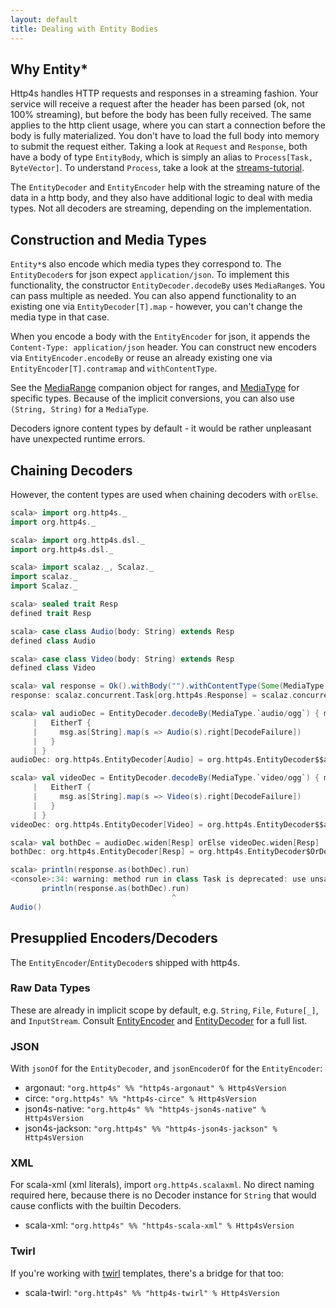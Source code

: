 ```yaml
---
layout: default
title: Dealing with Entity Bodies
---
```


## Why Entity*

Http4s handles HTTP requests and responses in a streaming fashion. Your service
will receive a request after the header has been parsed (ok, not 100%
streaming), but before the body has been fully received. The same applies to the
http client usage, where you can start a connection before the body is fully
materialized. You don't have to load the full body into memory to submit the
request either. Taking a look at `Request` and `Response`, both have a body of
type `EntityBody`, which is simply an alias to `Process[Task, ByteVector]`. To
understand `Process`, take a look at the [streams-tutorial].

The `EntityDecoder` and `EntityEncoder` help with the streaming nature of the
data in a http body, and they also have additional logic to deal with media
types. Not all decoders are streaming, depending on the implementation.

## Construction and Media Types
`Entity*`s also encode which media types they correspond to. The
`EntityDecoder`s for json expect `application/json`. To implement this
functionality, the constructor `EntityDecoder.decodeBy` uses `MediaRange`s. You
can pass multiple as needed. You can also append functionality to an existing
one via `EntityDecoder[T].map` - however, you can't change the media
type in that case.

 When you encode a body with the `EntityEncoder` for json, it appends the
`Content-Type: application/json` header. You can construct new encoders via
`EntityEncoder.encodeBy` or reuse an already existing one via
`EntityEncoder[T].contramap` and `withContentType`.

See the [MediaRange] companion object for ranges, and [MediaType] for specific
types. Because of the implicit conversions, you can also use `(String, String)`
for a `MediaType`.

Decoders ignore content types by default - it would be rather unpleasant have
unexpected runtime errors.

## Chaining Decoders

However, the content types are used when chaining decoders with `orElse`.

```scala
scala> import org.http4s._
import org.http4s._

scala> import org.http4s.dsl._
import org.http4s.dsl._

scala> import scalaz._, Scalaz._
import scalaz._
import Scalaz._

scala> sealed trait Resp
defined trait Resp

scala> case class Audio(body: String) extends Resp
defined class Audio

scala> case class Video(body: String) extends Resp
defined class Video

scala> val response = Ok().withBody("").withContentType(Some(MediaType.`audio/ogg`))
response: scalaz.concurrent.Task[org.http4s.Response] = scalaz.concurrent.Task@532c2ff3

scala> val audioDec = EntityDecoder.decodeBy(MediaType.`audio/ogg`) { msg =>
     |   EitherT {
     |     msg.as[String].map(s => Audio(s).right[DecodeFailure])
     |   }
     | }
audioDec: org.http4s.EntityDecoder[Audio] = org.http4s.EntityDecoder$$anon$3@49d3325e

scala> val videoDec = EntityDecoder.decodeBy(MediaType.`video/ogg`) { msg =>
     |   EitherT {
     |     msg.as[String].map(s => Video(s).right[DecodeFailure])
     |   }
     | }
videoDec: org.http4s.EntityDecoder[Video] = org.http4s.EntityDecoder$$anon$3@46f66cb4

scala> val bothDec = audioDec.widen[Resp] orElse videoDec.widen[Resp]
bothDec: org.http4s.EntityDecoder[Resp] = org.http4s.EntityDecoder$OrDec@78993ae9

scala> println(response.as(bothDec).run)
<console>:34: warning: method run in class Task is deprecated: use unsafePerformSync
       println(response.as(bothDec).run)
                                    ^
Audio()
```

## Presupplied Encoders/Decoders
The `EntityEncoder`/`EntityDecoder`s shipped with http4s.

### Raw Data Types
These are already in implicit scope by default, e.g. `String`, `File`,
`Future[_]`, and `InputStream`. Consult [EntityEncoder] and [EntityDecoder] for
a full list.

### JSON
With `jsonOf` for the `EntityDecoder`, and `jsonEncoderOf` for the `EntityEncoder`:
- argonaut: `"org.http4s" %% "http4s-argonaut" % Http4sVersion`
- circe: `"org.http4s" %% "http4s-circe" % Http4sVersion`
- json4s-native: `"org.http4s" %% "http4s-json4s-native" % Http4sVersion`
- json4s-jackson: `"org.http4s" %% "http4s-json4s-jackson" % Http4sVersion`

### XML
For scala-xml (xml literals), import `org.http4s.scalaxml`. No direct naming
required here, because there is no Decoder instance for `String` that would
cause conflicts with the builtin Decoders.

- scala-xml: `"org.http4s" %% "http4s-scala-xml" % Http4sVersion`

### Twirl
If you're working with [twirl] templates, there's a bridge for that too:

- scala-twirl: `"org.http4s" %% "http4s-twirl" % Http4sVersion`

[streams-tutorial]: https://gist.github.com/djspiewak/d93a9c4983f63721c41c
[EntityEncoder]: http://http4s.org/api/0.15/#org.http4s.EntityEncoder$
[EntityDecoder]: http://http4s.org/api/0.15/#org.http4s.EntityDecoder$
[MediaType]: http://http4s.org/api/0.15/#org.http4s.MediaType$
[MediaRange]: http://http4s.org/api/0.15/#org.http4s.MediaRange$
[twirl]: https://github.com/playframework/twirl
